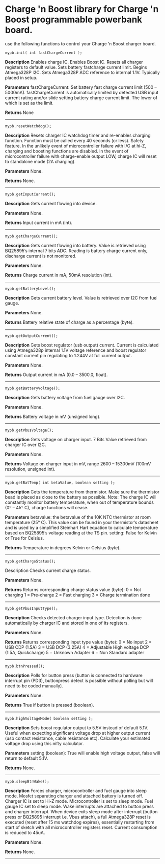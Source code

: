 # Charge 'n Boost library for Charge 'n Boost programmable powerbank board.

use the following functions to control your Charge 'n Boost charger board.

    mypb.init( int fastChargeCurrent );

**Description**
Enables charge IC. Enables Boost IC. Resets all charger registers to default value. Sets battery fastcharge current limit. Begins Atmega328P I2C. Sets Atmega328P ADC reference to internal 1.1V. Typically placed in setup.

**Parameters**
fastChargeCurrent: Set battery fast charge current limit (500 – 5000mA). fastChargeCurrent is automatically limited by detected USB input current rating and/or slide setting battery charge current limit. The lower of which is set as the limit.

**Returns**
None

----------


    mypb.resetWatchdog();

**Description**
Resets charger IC watchdog timer and re-enables charging function. Function must be called every 40 seconds (or less). Safety feature. In the unlikely event of microcontroller failure with I/O at hi-Z, charging and boosting  functions are disabled. In the event of microcontroller failure with charge-enable output LOW, charge IC will reset to standalone mode (2A charging).

**Parameters**
None.

**Returns**
None.

----------

    mypb.getInputCurrent();

**Description**
Gets current flowing into device.

**Parameters**
None.

**Returns**
Input current in mA (int).


----------


    mypb.getChargeCurrent();

**Description**
Gets current flowing into battery. Value is retrieved using BQ25895’s internal 7 bits ADC. Reading is battery charge current only, discharge current is not monitored.

**Parameters**
None.

**Returns**
Charge current in mA, 50mA resolution (int).


----------


    mypb.getBatteryLevel();

**Description**
Gets current battery level. Value is retrieved over I2C from fuel gauge.

**Parameters**
None.

**Returns**
Battery relative state of charge as a percentage (byte).


----------


    mypb.getOutputCurrent();

**Description**
Gets boost regulator (usb output) current. Current is calculated using Atmega328p internal 1.1V voltage reference and boost regulator constant current pin regulating to 1.244V at full current output.

**Parameters**
None.

**Returns**
Output current in mA (0.0 – 3500.0, float).


----------


    mypb.getBatteryVoltage();

**Description**
Gets battery voltage from fuel gauge over I2C.

**Parameters**
None.

**Returns**
Battery voltage in mV (unsigned long).


----------


    mypb.getVbusVoltage();

**Description**
Gets voltage on charger input. 7 Bits Value retrieved from charger IC over I2C.

**Parameters**
None.

**Returns**
Voltage on charger input in mV, range 2600 – 15300mV (100mV resolution, unsigned int).


----------


    mypb.getBatTemp( int betaValue, boolean setting );

**Description**
Gets the temperature from thermistor. Make sure the thermistor bead is placed as close to the battery as possible. Note: The charge IC will constantly monitor battery temperature, when out of temperature bounds (0° – 45° C), charge functions will cease.

**Parameters**
betavalue: the betavalue of the 10K NTC thermistor at room temperature (25° C). This value can be found in your thermistor’s datasheet and is used by a simplified Steinhart Hart equation to calculate temperature based on BQ25895’s voltage reading at the TS pin. setting: False for Kelvin or True for Celsius.

**Returns**
Temperature in degrees Kelvin or Celsius (byte).


----------


    mypb.getChargeStatus();

Description
Checks current charge status.

**Parameters**
None.

**Returns**
Returns corresponding charge status value (byte):
0 = Not charging
1 = Pre-charge
2 = Fast charging
3 = Charge termination done


----------


    mypb.getVbusInputType();

**Description**
Checks detected charger input type. Detection is done automatically by charger IC and stored in one of its registers.

**Parameters**
None.

**Returns**
Returns corresponding input type value (byte):
0 = No input
2 = USB CDP (1.5A)
3 = USB DCP (3.25A)
4 = Adjustable High voltage DCP (1.5A, Quickcharge)
5 = Unknown Adapter
6 = Non Standard adapter


----------


    mypb.btnPressed();

**Description**
Polls for button press (button is connected to hardware interrupt pin (PD3), buttonpress detect is possible without polling but will need to be coded manually).

**Parameters**
None.

**Returns**
True if button is pressed (boolean).


----------


    mypb.highVoltageMode( boolean setting );

**Description**
Sets boost regulator output to 5.5V instead of default 5.1V. Useful when expecting significant voltage drop at higher output current (usb contact resistance, cable resistance etc). Calculate your estimated voltage drop using this nifty calculator.

**Parameters**
setting (boolean): True will enable high voltage output, false will return to default 5.1V.

**Returns**
None.


----------


    mypb.sleepBtnWake();

**Description**
Forces charger, microcontroller and fuel gauge into sleep mode. Mosfet separating charger and attached battery is turned off. Charger IC is set to Hi-Z mode. Microcontroller is set to sleep mode. Fuel gauge IC set to sleep mode. Wake interrupts are attached to button press and charger interrupt. When device exits sleep mode after interrupt (button press or BQ25895 interrupt i.e. Vbus attach), a full Atmega328P reset is executed (reset after 15 ms watchdog expires), essentially restarting from start of sketch with all microcontroller registers reset. Current consumption is reduced to 45uA.

**Parameters**
None.

**Returns**
None.


----------



